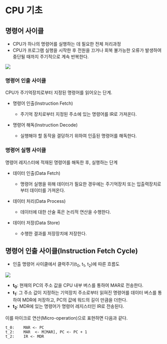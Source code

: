 # CPU 기초

## 명령어 사이클

* CPU가 하나의 명령어를 실행하는 데 필요한 전체 처리과정
* CPU가 프로그램 실행을 시작한 후 전원을 끄거나 회복 불가능한 오류가 발생하여 중단될 때까지 주기적으로 계속 반복한다.

![](../resources/instruction-cycle-1.png)

### 명령어 인출 사이클

CPU가 주기억장치로부터 지정된 명령어를 읽어오는 단계.

* 명령어 인출(Instruction Fetch)
    * 주기억 장치로부터 지정된 주소에 있는 명령어를 IR로 가져온다.

* 명령어 해독(Instruction Decode)
    * 실행해야 할 동작을 결덩하기 위하여 인출된 명령어를 해독한다.

### 명령어 실행 사이클

명령어 레지스터에 적재된 명령어를 해독한 후, 실행하는 단계

* 데이터 인출(Data Fetch)
    * 명령어 실행을 위해 데이터가 필요한 경우에는 주기억장치 또는 입출력장치로부터 데이터를 가져온다.

* 데이터 처리(Data Process)
    * 데이터에 대한 산술 혹은 논리적 연산을 수행한다.

* 데이터 저장(Data Store)
    * 수행한 결과를 저장장치에 저장한다.

## 명령어 인출 사이클(Instruction Fetch Cycle)

* 인출 명령어 사이클에서 클럭주기(t<sub>0</sub>, t<sub>1</sub>, t<sub>2</sub>)에 따른 흐름도

![](../resources/instruction-cycle-2.png)

* **t<sub>0</sub>**: 현재의 PC의 주소 값을 CPU 내부 버스를 통하여 MAR로 전송한다.
* **t<sub>1</sub>**: 그 주소 값이 지정하는 기억장치 주소로부터 읽혀진 명령어를 데이터 버스를 통하여 MDR에 저장하고, PC의 값에 워드의 길이 만큼을 더한다.
* **t<sub>2</sub>**: MDR에 있는 명령어가 명령어 레지스터인 IR로 전송된다.

이를 마이크로 연산(Micro-operation)으로 표현하면 다음과 같다.

```
t_0:    MAR <- PC
t_2:    MAR  <- M[MAR], PC <- PC + 1
t_2:    IR <- MDR
```

